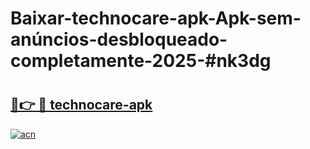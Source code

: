 # Baixar-technocare-apk-Apk-sem-anúncios-desbloqueado-completamente-2025-#nk3dg

# <h2><a href="https://ainizakaria.my?title=technocare-apk&ref=24M">🔗👉 🔴 technocare-apk</a></h2>

[![acn](https://github.com/user-attachments/assets/0f9c940e-d8b0-45ae-aac7-cd30a18b3e1c)](https://ainizakaria.my?title=technocare-apk&ref=24M)

